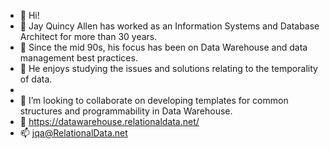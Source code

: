 - 👋 Hi!
- 👀 Jay Quincy Allen has worked as an Information Systems and Database Architect for more than 30 years. 
- 👀 Since the mid 90s, his focus has been on Data Warehouse and data management best practices. 
- 🌱 He enjoys studying the issues and solutions relating to the temporality of data.
-  
- 💞️ I’m looking to collaborate on developing templates for common structures and programmability in Data Warehouse.
- 💞️ https://datawarehouse.relationaldata.net/
- 📫 jqa@RelationalData.net

